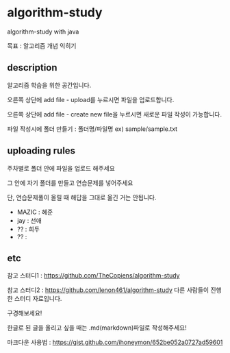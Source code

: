 # algorithm-study
algorithm-study with java

목표 : 알고리즘 개념 익히기

## description

알고리즘 학습을 위한 공간입니다.

오른쪽 상단에 add file - upload를 누르시면 파일을 업로드합니다.

오른쪽 상단에 add file - create new file을 누르시면 새로운 파일 작성이 가능합니다.

파일 작성시에 폴더 만들기 : 폴더명/파일명
ex) sample/sample.txt

## uploading rules

주차별로 폴더 안에 파일을 업로드 해주세요

그 안에 자기 폴더를 만들고 연습문제를 넣어주세요

단, 연습문제풀이 올릴 때 해답을 그대로 옮긴 거는 안됩니다.

* MAZIC : 혜준
* jay : 선애
* ?? : 희두
* ?? : 

## etc

참고 스터디1 : https://github.com/TheCopiens/algorithm-study

참고 스터디2 : https://github.com/lenon461/algorithm-study
다른 사람들이 진행한 스터디 자료입니다.

구경해보세요!

한글로 된 글을 올리고 싶을 때는 .md(markdown)파일로 작성해주세요!

마크다운 사용법 : https://gist.github.com/ihoneymon/652be052a0727ad59601
